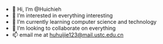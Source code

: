 - 👋 Hi, I’m @Huichieh
- 👀 I’m interested in everything interesting
- 🌱 I’m currently learning computer science and technology
- 💞️ I’m looking to collaborate on everything
- 📫 email me at huhuijie123@mail.ustc.edu.cn

<!---
Huichieh/Huichieh is a ✨ special ✨ repository because its `README.md` (this file) appears on your GitHub profile.
You can click the Preview link to take a look at your changes.
--->
